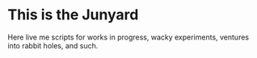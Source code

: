 # This is the Junyard

Here live me scripts for works in progress, wacky experiments, ventures into rabbit holes, and such.  
